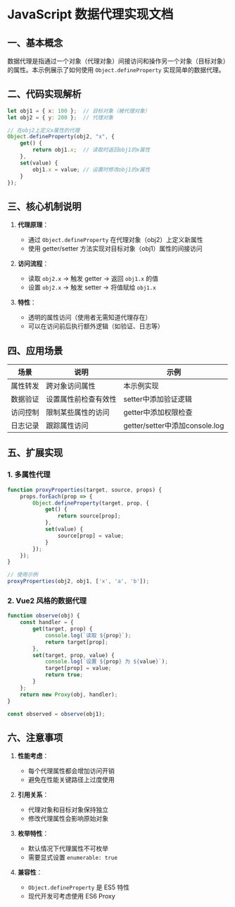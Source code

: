 # JavaScript 数据代理实现文档

## 一、基本概念

数据代理是指通过一个对象（代理对象）间接访问和操作另一个对象（目标对象）的属性。本示例展示了如何使用 `Object.defineProperty` 实现简单的数据代理。

## 二、代码实现解析

```javascript
let obj1 = { x: 100 };  // 目标对象（被代理对象）
let obj2 = { y: 200 };  // 代理对象

// 在obj2上定义x属性的代理
Object.defineProperty(obj2, "x", {
    get() {
        return obj1.x;  // 读取时返回obj1的x属性
    },
    set(value) {
        obj1.x = value; // 设置时修改obj1的x属性
    }
});
```

## 三、核心机制说明

1. **代理原理**：
   - 通过 `Object.defineProperty` 在代理对象（obj2）上定义新属性
   - 使用 getter/setter 方法实现对目标对象（obj1）属性的间接访问

2. **访问流程**：
   - 读取 `obj2.x` → 触发 getter → 返回 `obj1.x` 的值
   - 设置 `obj2.x` → 触发 setter → 将值赋给 `obj1.x`

3. **特性**：
   - 透明的属性访问（使用者无需知道代理存在）
   - 可以在访问前后执行额外逻辑（如验证、日志等）

## 四、应用场景

| 场景     | 说明                 | 示例                           |
| -------- | -------------------- | ------------------------------ |
| 属性转发 | 跨对象访问属性       | 本示例实现                     |
| 数据验证 | 设置属性前检查有效性 | setter中添加验证逻辑           |
| 访问控制 | 限制某些属性的访问   | getter中添加权限检查           |
| 日志记录 | 跟踪属性访问         | getter/setter中添加console.log |

## 五、扩展实现

### 1. 多属性代理
```javascript
function proxyProperties(target, source, props) {
    props.forEach(prop => {
        Object.defineProperty(target, prop, {
            get() {
                return source[prop];
            },
            set(value) {
                source[prop] = value;
            }
        });
    });
}

// 使用示例
proxyProperties(obj2, obj1, ['x', 'a', 'b']);
```

### 2. Vue2 风格的数据代理
```javascript
function observe(obj) {
    const handler = {
        get(target, prop) {
            console.log(`读取 ${prop}`);
            return target[prop];
        },
        set(target, prop, value) {
            console.log(`设置 ${prop} 为 ${value}`);
            target[prop] = value;
            return true;
        }
    };
    return new Proxy(obj, handler);
}

const observed = observe(obj1);
```

## 六、注意事项

1. **性能考虑**：
   - 每个代理属性都会增加访问开销
   - 避免在性能关键路径上过度使用

2. **引用关系**：
   - 代理对象和目标对象保持独立
   - 修改代理属性会影响原始对象

3. **枚举特性**：
   - 默认情况下代理属性不可枚举
   - 需要显式设置 `enumerable: true`

4. **兼容性**：
   - `Object.defineProperty` 是 ES5 特性
   - 现代开发可考虑使用 ES6 Proxy
